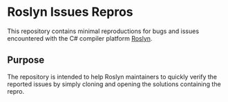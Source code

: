 # Roslyn Issues Repros

This repository contains minimal reproductions for bugs and issues encountered with the C# compiler platform [Roslyn](https://github.com/dotnet/roslyn).

## Purpose

The repository is intended to help Roslyn maintainers to quickly verify the reported issues by simply cloning and opening the solutions containing the repro.
